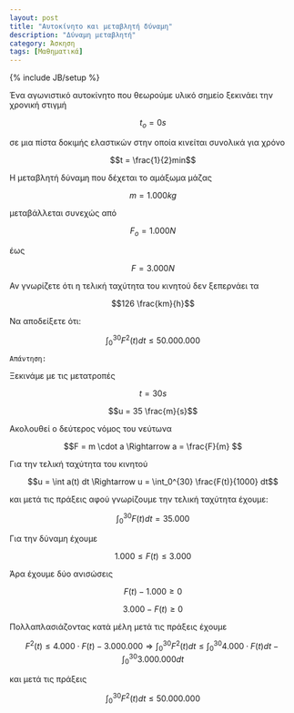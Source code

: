 ```yaml
---
layout: post
title: "Αυτοκίνητο και μεταβλητή δύναμη"
description: "Δύναμη μεταβλητή"
category: Άσκηση
tags: [Μαθηματικά]
---
```

{% include JB/setup %}

Ένα αγωνιστικό αυτοκίνητο που θεωρούμε υλικό σημείο ξεκινάει την χρονική στιγμή

$$ t_o = 0s $$ 

σε μια πίστα δοκιμής ελαστικών στην οποία κινείται συνολικά για χρόνο 

$$t = \frac{1}{2}min$$

Η μεταβλητή δύναμη που δέχεται το αμάξωμα μάζας 

$$ m = 1.000 kg$$ 

μεταβάλλεται συνεχώς από 

$$F_o = 1.000N$$ 

έως 

$$F = 3.000N$$ 

Αν γνωρίζετε ότι η τελική ταχύτητα του κινητού δεν ξεπερνάει τα 

$$126 \frac{km}{h}$$

 Να αποδείξετε ότι:

$$ \int_0^{30} F^2(t)dt \le 50.000.000$$



`Απάντηση:`


Ξεκινάμε με τις μετατροπές

$$t = 30 s$$

$$u = 35 \frac{m}{s}$$

Ακολουθεί ο δεύτερος νόμος του νεύτωνα

$$F = m \cdot a \Rightarrow a = \frac{F}{m} $$

Για την τελική ταχύτητα του κινητού

$$u = \int a(t) dt \Rightarrow u = \int_0^{30} \frac{F(t)}{1000} dt$$

και μετά τις πράξεις αφού γνωρίζουμε την τελική ταχύτητα έχουμε:

$$\int_0^{30} F(t) dt = 35.000$$

Για την δύναμη έχουμε

$$ 1.000 \le F(t) \le 3.000 $$

Άρα έχουμε δύο ανισώσεις

$$ F(t) - 1.000 \ge 0 $$

$$ 3.000 - F(t) \ge 0 $$

Πολλαπλασιάζοντας κατά μέλη μετά τις πράξεις έχουμε

$$F^2(t) \le 4.000 \cdot F(t) - 3.000.000 \Rightarrow \int_0^{30} F^2(t) dt \le \int_0^{30} 4.000 \cdot F(t) dt - \int_0^{30} 3.000.000 dt $$

και μετά τις πράξεις

$$ \int_0^{30} F^2(t) dt \le 50.000.000 $$